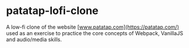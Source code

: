 # patatap-lofi-clone

A low-fi clone of the website [www.patatap.com](https://patatap.com/) used as an exercise to practice the core concepts
of Webpack, VanillaJS and audio/media skills.
